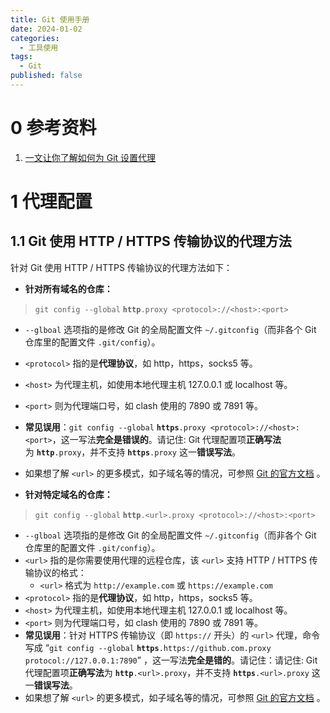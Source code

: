 ```yaml
---
title: Git 使用手册
date: 2024-01-02
categories:
  - 工具使用
tags:
  - Git
published: false
---
```

# 0 参考资料

1. [一文让你了解如何为 Git 设置代理](https://ericclose.github.io/git-proxy-config.html)

# 1 代理配置

## 1.1 Git 使用 HTTP / HTTPS 传输协议的代理方法

针对 Git 使用 HTTP / HTTPS 传输协议的代理方法如下：

- **针对所有域名的仓库：**

> `git config --global` **`http`**`.proxy <protocol>://<host>:<port>`

- `--glboal` 选项指的是修改 Git 的全局配置文件 `~/.gitconfig`（而非各个 Git 仓库里的配置文件 `.git/config`）。
- `<protocol>` 指的是**代理协议**，如 http，https，socks5 等。
- `<host>` 为代理主机，如使用本地代理主机 127.0.0.1 或 localhost 等。
- `<port>` 则为代理端口号，如 clash 使用的 7890 或 7891 等。
- **常见误用**：`git config --global` **`https`**`.proxy <protocol>://<host>:<port>`，这一写法**完全是错误的**。请记住: Git 代理配置项**正确写法**为 **`http`**`.proxy`，并不支持 **`https`**`.proxy` 这一**错误写法**。
- 如果想了解 `<url>` 的更多模式，如子域名等的情况，可参照 [Git 的官方文档](https://git-scm.com/docs/git-config#Documentation/git-config.txt-httplturlgt) 。

- **针对特定域名的仓库：**

> `git config --global` **`http`**`.<url>.proxy <protocol>://<host>:<port>`

- `--glboal` 选项指的是修改 Git 的全局配置文件 `~/.gitconfig`（而非各个 Git 仓库里的配置文件 `.git/config`）。
- `<url>` 指的是你需要使用代理的远程仓库，该 `<url>` 支持 HTTP / HTTPS 传输协议的格式：
    - `<url>` 格式为 `http://example.com` 或 `https://example.com`
- `<protocol>` 指的是**代理协议**，如 http，https，socks5 等。
- `<host>` 为代理主机，如使用本地代理主机 127.0.0.1 或 localhost 等。
- `<port>` 则为代理端口号，如 clash 使用的 7890 或 7891 等。
- **常见误用**：针对 HTTPS 传输协议（即 `https://` 开头）的 `<url>` 代理，命令写成 “`git config --global` **`https`**`.https://github.com.proxy protocol://127.0.0.1:7890`” ，这一写法**完全是错的**。请记住：请记住: Git 代理配置项**正确写法**为 **`http`**`.<url>.proxy`，并不支持 **`https`**`.<url>.proxy` 这一**错误写法**。
- 如果想了解 `<url>` 的更多模式，如子域名等的情况，可参照 [Git 的官方文档](https://git-scm.com/docs/git-config#Documentation/git-config.txt-httplturlgt) 。
